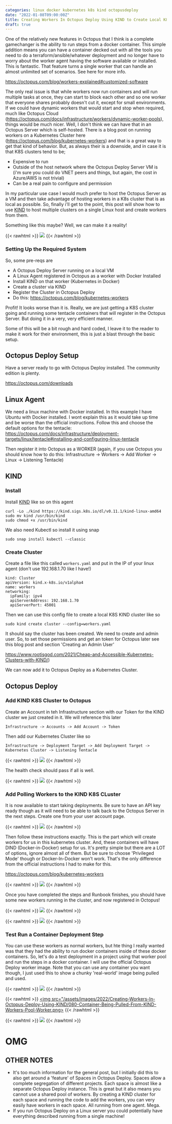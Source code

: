 ```yaml
---
categories: linux docker kubernetes k8s kind octopusdeploy
date: "2022-01-08T09:00:00Z"
title: Creating Workers In Octopus Deploy Using KIND to Create Local K8S Clusters
draft: true
---
```


One of the relatively new features in Octopus that I think is a complete gamechanger is the ability to run steps from a docker container. This simple addition means you can have a container decked out with all the tools you need to do a terraform/ansible/whatever deployment and no longer have to worry about the worker agent having the software available or installed. This is fantastic. That feature turns a single worker that can handle an almost unlimited set of scenarios. See here for more info.

https://octopus.com/blog/workers-explained#customized-software

The only real issue is that while workers now run containers and will run multiple tasks at once, they can start to block each other and so one worker that everyone shares probably doesn't cut it, except for small environments. If we could have dynamic workers that would start and stop when required, much like Octopus Cloud (https://octopus.com/docs/infrastructure/workers/dynamic-worker-pools), things would be much nicer. Well, I don't think we can have that in an Octopus Server which is self-hosted. There is a blog post on running workers on a Kubernetes Cluster here (https://octopus.com/blog/kubernetes-workers) and that is a great way to get that kind of behavior. But, as always their is a downside, and in case it is that K8S clusters tend to be;
- Expensive to run
- Outside of the host network where the Octopus Deploy Server VM is (i'm sure you could do VNET peers and things, but again, the cost in Azure/AWS is not trivial)
- Can be a real pain to configure and permission

In my particular use case I would much prefer to host the Octopus Server as a VM and then take advantage of hosting workers in a K8s cluster that is as local as possible. So, finally i'll get to the point, this post will show how to use [KIND](https://www.rootisgod.com/2021/Cheap-and-Accessible-Kubernetes-Clusters-with-KIND/) to host multiple clusters on a single Linux host and create workers from them.

Something like this maybe? Well, we can make it a reality!

{{< rawhtml >}}
<a data-fancybox="gallery" href="/assets/images/2022/Creating-Workers-In-Octopus-Deploy-Using-KIND/005-Architecture.png"><img src="/assets/images/2022/Creating-Workers-In-Octopus-Deploy-Using-KIND/005-Architecture.png"></a>
{{< /rawhtml >}}

### Setting Up the Required System

So, some pre-reqs are
- A Octopus Deploy Server running on a local VM
- A Linux Agent registered in Octopus as a worker with Docker Installed
- Install KIND on that worker (Kubernetes in Docker)
- Create a cluster via KIND
- Register the Cluster in Octopus Deploy
- Do this: https://octopus.com/blog/kubernetes-workers

Profit! It looks worse than it is. Really, we are just getting a K8S cluster going and running some tentacle containers that will register in the Octopus Server. But doing it in a very, very efficient manner.

Some of this will be a bit rough and hard coded, I leave it to the reader to make it work for their environment, this is just a blast through the basic setup.

## Octopus Deploy Setup

Have a server ready to go with Octopus Deploy installed. The community edition is plenty.

https://octopus.com/downloads

## Linux Agent

We need a linux machine with Docker installed. In this example I have Ubuntu with Docker installed. I wont explain this as it would take up time and be worse than the official instructions. Follow this and choose the default options for the tentacle: https://octopus.com/docs/infrastructure/deployment-targets/linux/tentacle#installing-and-configuring-linux-tentacle

Then register it into Octopus as a WORKER (again, if you use Octopus you should know how to do this: Infrastructure -> Workers -> Add Worker -> Linux -> Listening Tentacle)

## KIND

### Install

Install [KIND](https://kind.sigs.k8s.io) like so on this agent

```
curl -Lo ./kind https://kind.sigs.k8s.io/dl/v0.11.1/kind-linux-amd64
sudo mv kind /usr/bin/kind
sudo chmod +x /usr/bin/kind
```

We also need Kubectl so install it using snap

```
sudo snap install kubectl --classic
```


### Create Cluster

Create a file like this called ```workers.yaml``` and put in the IP of your linux agent (don't use 192.168.1.70 like I have!)

```
kind: Cluster
apiVersion: kind.x-k8s.io/v1alpha4
name: workers
networking:
  ipFamily: ipv4
  apiServerAddress: 192.168.1.70
  apiServerPort: 45001
```

Then we can use this config file to create a local K8S KIND cluster like so

```
sudo kind create cluster --config=workers.yaml
```

It should say the cluster has been created. We need to create and admin user. So, to set those permissions and get an token for Octopus later see this blog post and section 'Creating an Admin User'

https://www.rootisgod.com/2021/Cheap-and-Accessible-Kubernetes-Clusters-with-KIND/)

We can now add it to Octopus Deploy as a Kubernetes Cluster.

## Octopus Deploy

### Add KIND K8S Cluster to Octopus

Create an Account in teh Infrastructure section with our Token for the KIND cluster we just created in it. We will reference this later

```
Infrastructure -> Accounts -> Add Account -> Token
```

Then add our Kubernetes Cluster like so

```
Infrastructure -> Deployment Target -> Add Deployment Target -> Kubernetes Cluster -> Listening Tentacle
```

{{< rawhtml >}}
<a data-fancybox="gallery" href="/assets/images/2022/Creating-Workers-In-Octopus-Deploy-Using-KIND/010-Kubernetes-Cluster.png"><img src="/assets/images/2022/Creating-Workers-In-Octopus-Deploy-Using-KIND/010-Kubernetes-Cluster.png"></a>
{{< /rawhtml >}}

The health check should pass if all is well.

{{< rawhtml >}}
<a data-fancybox="gallery" href="/assets/images/2022/Creating-Workers-In-Octopus-Deploy-Using-KIND/020-Kubernetes-Cluster-Health-Check.png"><img src="/assets/images/2022/Creating-Workers-In-Octopus-Deploy-Using-KIND/020-Kubernetes-Cluster-Health-Check.png"></a>
{{< /rawhtml >}}

### Add Polling Workers to the KIND K8S CLuster

It is now available to start taking deployments. Be sure to have an API key ready though as it will need to be able to talk back to the Octopus Server in the next steps. Create one from your user account page.

{{< rawhtml >}}
<a data-fancybox="gallery" href="/assets/images/2022/Creating-Workers-In-Octopus-Deploy-Using-KIND/030-Create-API-Key.png"><img src="/assets/images/2022/Creating-Workers-In-Octopus-Deploy-Using-KIND/030-Create-API-Key.png"></a>
{{< /rawhtml >}}

Then follow these instructions exactly. This is the part which will create workers for us in this kubernetes cluster. And, these containers will have DIND (Docker-in-Docker) setup for us. It's pretty simple but there are a LOT of options, ignore almost all of them. But be sure to choose 'Privileged Mode' though or Docker-In-Docker won't work. That's the only difference from the official instructions I had to make for this.

https://octopus.com/blog/kubernetes-workers

{{< rawhtml >}}
<a data-fancybox="gallery" href="/assets/images/2022/Creating-Workers-In-Octopus-Deploy-Using-KIND/040-Kubernetes-Deployment-Priviliged-Mode.png"><img src="/assets/images/2022/Creating-Workers-In-Octopus-Deploy-Using-KIND/040-Kubernetes-Deployment-Priviliged-Mode.png"></a>
{{< /rawhtml >}}

Once you have completed the steps and Runbook finishes, you should have some new workers running in the cluster, and now registered in Octopus!

{{< rawhtml >}}
<a data-fancybox="gallery" href="/assets/images/2022/Creating-Workers-In-Octopus-Deploy-Using-KIND/050-Runbook-Output.png"><img src="/assets/images/2022/Creating-Workers-In-Octopus-Deploy-Using-KIND/050-Runbook-Output.png"></a>
{{< /rawhtml >}}

{{< rawhtml >}}
<a data-fancybox="gallery" href="/assets/images/2022/Creating-Workers-In-Octopus-Deploy-Using-KIND/060-New-Workers.png"><img src="/assets/images/2022/Creating-Workers-In-Octopus-Deploy-Using-KIND/060-New-Workers.png"></a>
{{< /rawhtml >}}

### Test Run a Container Deployment Step

You can use these workers as normal workers, but hte thing I really wanted was that they had the ability to run docker containers inside of these docker containers. So, let's do a test deployment in a project using that worker pool and run the steps in a docker container. I will use the official Octopus Deploy worker image. Note that you can use any container you want though, I just used this to show a chunky 'real-world' image being pulled and used.

{{< rawhtml >}}
<a data-fancybox="gallery" href="/assets/images/2022/Creating-Workers-In-Octopus-Deploy-Using-KIND/070-Worker-Test-Run.png"><img src="/assets/images/2022/Creating-Workers-In-Octopus-Deploy-Using-KIND/070-Worker-Test-Run.png"></a>
{{< /rawhtml >}}

{{< rawhtml >}}
<a data-fancybox="gallery" href="/assets/images/2022/Creating-Workers-In-Octopus-Deploy-Using-KIND/080-Container-Being-Pulled-From-KIND-Workers-Pool-Worker.png"><img src="/assets/images/2022/Creating-Workers-In-Octopus-Deploy-Using-KIND/080-Container-Being-Pulled-From-KIND-Workers-Pool-Worker.png></a>
{{< /rawhtml >}}

{{< rawhtml >}}
<a data-fancybox="gallery" href="/assets/images/2022/Creating-Workers-In-Octopus-Deploy-Using-KIND/090-It-Ran.png"><img src="/assets/images/2022/Creating-Workers-In-Octopus-Deploy-Using-KIND/090-It-Ran.png"></a>
{{< /rawhtml >}}

# OMG

## OTHER NOTES
- It's too much information for the general post, but I initially did this to also get around a 'feature' of Spaces in Octopus Deploy. Spaces allow a complete segregation of different projects. Each space is almost like a separate Octopus Deploy instance. This is great but it also means you cannot use a shared pool of workers. By creating a KIND cluster for each space and running the code to add the workers, you can very easily have workers in each space. All running from one agent. Mega.
- If you run Octopus Deploy on a Linux server you could potentially have everything described running from a single machine!